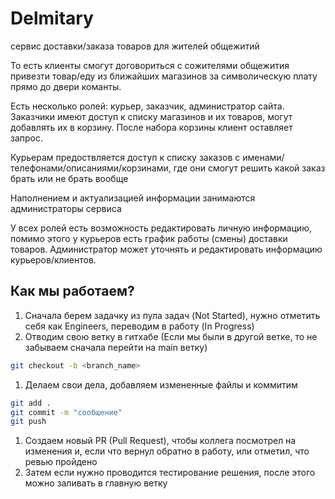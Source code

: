 # Delmitary

сервис доставки/заказа товаров для жителей общежитий

То есть клиенты смогут договориться с сожителями общежития привезти товар/еду из ближайших магазинов за символическую плату прямо до двери команты.

Есть несколько ролей: курьер, заказчик, администратор сайта. Заказчики имеют доступ к списку магазинов и их товаров, могут добавлять их в корзину. После набора корзины клиент оставляет запрос.

Курьерам предоствляется доступ к списку заказов c именами/телефонами/описаниями/корзинами, где они смогут решить какой заказ брать или не брать вообще

Наполнением и актуализацией информации занимаются администраторы сервиса

У всех ролей есть возможность редактировать личную информацию, помимо этого у курьеров есть график работы (смены) доставки товаров. Администратор может уточнять и редактировать информацию курьеров/клиентов.

## Как мы работаем?

1. Сначала берем задачку из пула задач (Not Started), нужно отметить себя как Engineers, переводим в работу (In Progress)
2. Отводим свою ветку в гитхабе (Если мы были в другой ветке, то не забываем сначала перейти на main ветку)

```bash
git checkout -b <branch_name>
```

1. Делаем свои дела, добавляем измененные файлы и коммитим

```bash
git add .
git commit -m "сообщение"
git push
```

1. Создаем новый PR (Pull Request), чтобы коллега посмотрел на изменения и, если что вернул обратно в работу, или отметил, что ревью пройдено
2. Затем если нужно проводится тестирование решения, после этого можно заливать в главную ветку
